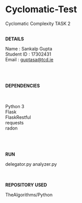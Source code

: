 # Cyclomatic-Test
Cyclomatic Complexity TASK 2<br><br>


<b>DETAILS</b><br>

  Name  : Sankalp Gupta<br>
  Student ID  : 17302431<br>
  Email : guptasa@tcd.ie <br><br><br><br>
  
<b>DEPENDENCIES</b><br><br><br>

  Python 3<br>
  Flask<br>
  FlaskRestful<br>
  requests<br>
  radon<br><br><br><br>
  
 
<b>RUN</b><br>
 
   delegator.py
   analyzer.py<br><br><br>
   
      
<b>REPOSITORY USED</b><br>

  TheAlgorithms/Python<br><br>
  
 
 
 
  

  
